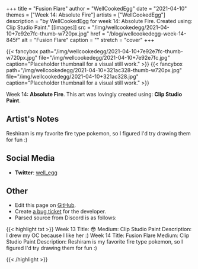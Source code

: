 +++
title =       "Fusion Flare"
author =      "WellCookedEgg"
date =        "2021-04-10"
themes =      ["Week 14: Absolute Fire"]
artists =     ["WellCookedEgg"]
description = "by WellCookedEgg for week 14: Absolute Fire. Created using: Clip Studio Paint."
[[images]]
      src = "/img/wellcookedegg/2021-04-10+7e92e7fc-thumb-w720px.jpg"
      href = "/blog/wellcookedegg-week-14-845f"
      alt = "Fusion Flare"
      caption = ""
      stretch = "cover"
+++

{{< fancybox path="/img/wellcookedegg/2021-04-10+7e92e7fc-thumb-w720px.jpg" file="/img/wellcookedegg/2021-04-10+7e92e7fc.jpg" caption="Placeholder thumbnail for a visual still work." >}}
{{< fancybox path="/img/wellcookedegg/2021-04-10+321ac328-thumb-w720px.jpg" file="/img/wellcookedegg/2021-04-10+321ac328.jpg" caption="Placeholder thumbnail for a visual still work." >}}


Week 14: **Absolute Fire**. This art was lovingly created using: **Clip Studio Paint**.

## Artist's Notes

Reshiram is my favorite fire type pokemon, so I figured I'd try drawing them for fun :)

## Social Media

- **Twitter**: <a href='https://twitter.com/well_egg' target='_blank'>well_egg</a>

## Other

- Edit this page on [GitHub](https://github.com/teaminkling/web-refresh/edit/main/content/blog/wellcookedegg-week-14-845f.md).
- Create [a bug ticket](https://github.com/teaminkling/web-refresh/issues/new?assignees=&labels=bug&template=problem-report.md&title=) for the developer.
- Parsed source from Discord is as follows:

{{< highlight txt >}}
Week 13
Title: 😳 
Medium: Clip Studio Paint
Description: I drew my OC because I like her :)
Week 14
Title: Fusion Flare
Medium: Clip Studio Paint
Description: Reshiram is my favorite fire type pokemon, so I figured I'd try drawing them for fun :)

{{< /highlight >}}